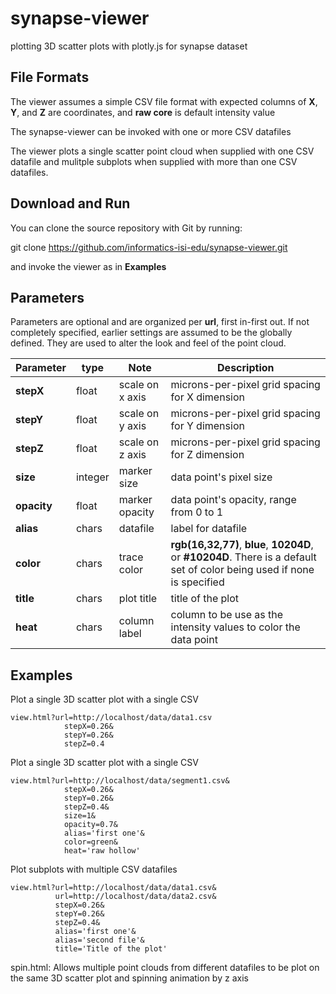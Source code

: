 # synapse-viewer

plotting 3D scatter plots with plotly.js for synapse dataset

## File Formats

The viewer assumes a simple CSV file format with expected columns of
**X**, **Y**, and **Z** are coordinates, and **raw core** is default 
intensity value

The synapse-viewer can be invoked with one or more CSV datafiles

The viewer plots a single scatter point cloud when supplied with one
CSV datafile and mulitple subplots when supplied with more than one 
CSV datafiles.


## Download and Run 

You can clone the source repository with Git by running:

  git clone https://github.com/informatics-isi-edu/synapse-viewer.git

and invoke the viewer as in **Examples**
## Parameters
 
Parameters are optional and are organized per **url**, first in-first out. If
not completely specified, earlier settings are assumed to be the globally 
defined.  They are used to alter the look and feel of the point cloud.

| Parameter | type | Note | Description |
| --- | --- | --- | --- |
| **stepX** | float | scale on x axis | microns-per-pixel grid spacing for X dimension |
| **stepY** | float | scale on y axis | microns-per-pixel grid spacing for Y dimension | 
| **stepZ** | float | scale on z axis | microns-per-pixel grid spacing for Z dimension |
| **size** | integer | marker size | data point's pixel size |
| **opacity** | float | marker opacity | data point's opacity, range from 0 to 1  |
| **alias** | chars | datafile | label for datafile |
| **color** | chars | trace color| **rgb(16,32,77)**, **blue**, **10204D**, or **#10204D**. There is a default set of color being used if none is specified |
| **title** | chars | plot title | title of the plot |
| **heat** | chars | column label | column to be use as the intensity values to color the data point |


## Examples

Plot a single 3D scatter plot with a single CSV

```
view.html?url=http://localhost/data/data1.csv
            stepX=0.26&
            stepY=0.26&
            stepZ=0.4

```

Plot a single 3D scatter plot with a single CSV

```
view.html?url=http://localhost/data/segment1.csv&
            stepX=0.26&
            stepY=0.26&
            stepZ=0.4&
            size=1&
            opacity=0.7&
            alias='first one'&
            color=green&
            heat='raw hollow'

```

Plot subplots with multiple CSV datafiles

```
view.html?url=http://localhost/data/data1.csv&
          url=http://localhost/data/data2.csv&
          stepX=0.26&
          stepY=0.26&
          stepZ=0.4&
          alias='first one'&
          alias='second file'&
          title='Title of the plot'

```

spin.html: Allows multiple point clouds from different datafiles to 
be plot on the same 3D scatter plot and spinning animation by z axis

